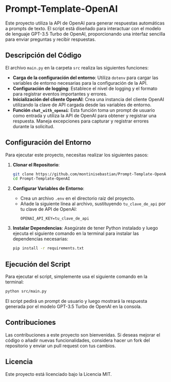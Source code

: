 
# Prompt-Template-OpenAI

Este proyecto utiliza la API de OpenAI para generar respuestas automáticas a prompts de texto. El script está diseñado para interactuar con el modelo de lenguaje GPT-3.5 Turbo de OpenAI, proporcionando una interfaz sencilla para enviar preguntas y recibir respuestas.

## Descripción del Código

El archivo `main.py` en la carpeta `src` realiza las siguientes funciones:

- **Carga de la configuración del entorno**: Utiliza `dotenv` para cargar las variables de entorno necesarias para la configuración de la API.
- **Configuración de logging**: Establece el nivel de logging y el formato para registrar eventos importantes y errores.
- **Inicialización del cliente OpenAI**: Crea una instancia del cliente OpenAI utilizando la clave de API cargada desde las variables de entorno.
- **Función `chat_with_openai`**: Esta función toma un prompt de usuario como entrada y utiliza la API de OpenAI para obtener y registrar una respuesta. Maneja excepciones para capturar y registrar errores durante la solicitud.

## Configuración del Entorno

Para ejecutar este proyecto, necesitas realizar los siguientes pasos:

1. **Clonar el Repositorio**:
   ```bash
   git clone https://github.com/montinisebastian/Prompt-Template-OpenAI.git
   cd Prompt-Template-OpenAI
   ```

2. **Configurar Variables de Entorno**:
   - Crea un archivo `.env` en el directorio raíz del proyecto.
   - Añade la siguiente línea al archivo, sustituyendo `tu_clave_de_api` por tu clave de API de OpenAI:
     ```
     OPENAI_API_KEY=tu_clave_de_api
     ```

3. **Instalar Dependencias**:
   Asegúrate de tener Python instalado y luego ejecuta el siguiente comando en la terminal para instalar las dependencias necesarias:
   ```bash
   pip install -r requirements.txt
   ```

## Ejecución del Script

Para ejecutar el script, simplemente usa el siguiente comando en la terminal:

```bash
python src/main.py
```

El script pedirá un prompt de usuario y luego mostrará la respuesta generada por el modelo GPT-3.5 Turbo de OpenAI en la consola.

## Contribuciones

Las contribuciones a este proyecto son bienvenidas. Si deseas mejorar el código o añadir nuevas funcionalidades, considera hacer un fork del repositorio y enviar un pull request con tus cambios.

## Licencia

Este proyecto está licenciado bajo la Licencia MIT.
